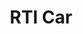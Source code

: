 ---
title: "RTI Car"
url: /ciudad-autonoma-de-buenos-aires/rti-car/
shop: reparación de automóviles
---